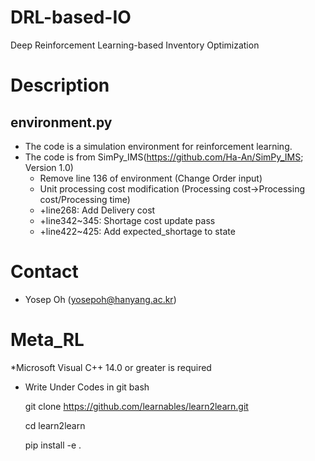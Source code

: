 # DRL-based-IO
Deep Reinforcement Learning-based Inventory Optimization

# Description

## environment.py
* The code is a simulation environment for reinforcement learning.
* The code is from SimPy_IMS(https://github.com/Ha-An/SimPy_IMS; Version 1.0)
  * Remove line 136 of environment (Change Order input)
  * Unit processing cost modification (Processing cost->Processing cost/Processing time)
  * +line268: Add Delivery cost 
  * +line342~345: Shortage cost update pass
  * +line422~425: Add expected_shortage to state

# Contact
* Yosep Oh (yosepoh@hanyang.ac.kr)

# Meta_RL
*Microsoft Visual C++ 14.0 or greater is required
* Write Under Codes in git bash

  git clone https://github.com/learnables/learn2learn.git
  
  cd learn2learn

  pip install -e .
